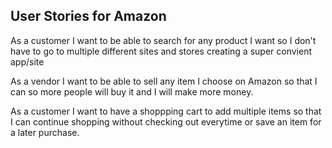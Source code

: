 ## User Stories for Amazon

As a customer I want to be able to search for any product I want so I don't have to go to multiple different sites and stores creating a super convient app/site

As a vendor I want to be able to sell any item I choose on Amazon so that I can so more people will buy it and I will make more money.

As a customer I want to have a shoppping cart to add multiple items so that I can continue shopping without checking out everytime or save an item for a later purchase.




